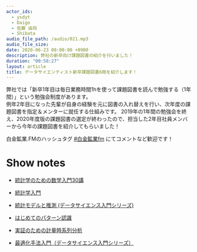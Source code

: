 ```yaml
---
actor_ids:
  - ysdyt
  - Daigo
  - 佐藤 由将
  - Shibata
audio_file_path: /audio/021.mp3
audio_file_size:
date: 2020-06-23 00:00:00 +0900
description: 弊社の新卒向け課題図書の紹介を行いました！
duration: "00:58:27"
layout: article
title: データサイエンティスト新卒課題図書6冊を紹介します！
---
```

弊社では「新卒1年目は毎日業務時間1hを使って課題図書を読んで勉強する（1年間）」という勉強会制度があります。  
例年2年目になった先輩が自身の経験を元に図書の入れ替えを行い、次年度の課題図書を指定＆メンターに就任する仕組みです。 
2019年の1年間の勉強会を終え、2020年度版の課題図書の選定が終わったので、担当した2年目社員メンバーから今年の課題図書を紹介してもらいました！



白金鉱業.FMのハッシュタグ [#白金鉱業fm](https://twitter.com/search?q=%23%E7%99%BD%E9%87%91%E9%89%B1%E6%A5%ADfm&src=typed_query) にてコメントなど歓迎です！

# Show notes
- [統計学のための数学入門30講](https://www.amazon.co.jp/dp/4254116330/)

- [統計学入門](https://www.amazon.co.jp/dp/4130420658/)

- [統計モデルと推測 (データサイエンス入門シリーズ)]([https://www.amazon.co.jp/%E7%B5%B1%E8%A8%88%E3%83%A2%E3%83%87%E3%83%AB%E3%81%A8%E6%8E%A8%E6%B8%AC-%E3%83%87%E3%83%BC%E3%82%BF%E3%82%B5%E3%82%A4%E3%82%A8%E3%83%B3%E3%82%B9%E5%85%A5%E9%96%80%E3%82%B7%E3%83%AA%E3%83%BC%E3%82%BA-%E6%9D%BE%E4%BA%95%E7%A7%80%E4%BF%8A-ebook/dp/B08543S1LQ/ref=sr_1_1?__mk_ja_JP=%E3%82%AB%E3%82%BF%E3%82%AB%E3%83%8A&crid=L8YEYWPJUA9O&dchild=1&keywords=%E7%B5%B1%E8%A8%88%E3%83%A2%E3%83%87%E3%83%AB%E3%81%A8%E6%8E%A8%E6%B8%AC+%E3%83%87%E3%83%BC%E3%82%BF%E3%82%B5%E3%82%A4%E3%82%A8%E3%83%B3%E3%82%B9%E5%85%A5%E9%96%80%E3%82%B7%E3%83%AA%E3%83%BC%E3%82%BA&qid=1589770181&sprefix=%E7%B5%B1%E8%A8%88%E3%83%A2%E3%83%87%E3%83%AB%E3%81%A8%2Caps%2C807&sr=8-1](https://www.amazon.co.jp/統計モデルと推測-データサイエンス入門シリーズ-松井秀俊-ebook/dp/B08543S1LQ/ref=sr_1_1?__mk_ja_JP=カタカナ&crid=L8YEYWPJUA9O&dchild=1&keywords=統計モデルと推測+データサイエンス入門シリーズ&qid=1589770181&sprefix=統計モデルと%2Caps%2C807&sr=8-1))

- [はじめてのパターン認識]([https://www.amazon.co.jp/%E3%81%AF%E3%81%98%E3%82%81%E3%81%A6%E3%81%AE%E3%83%91%E3%82%BF%E3%83%BC%E3%83%B3%E8%AA%8D%E8%AD%98-%E5%B9%B3%E4%BA%95-%E6%9C%89%E4%B8%89/dp/4627849710/ref=sr_1_1?__mk_ja_JP=%E3%82%AB%E3%82%BF%E3%82%AB%E3%83%8A&crid=2I3WL9BAHPHK6&dchild=1&keywords=%E3%81%AF%E3%81%98%E3%82%81%E3%81%A6%E3%81%AE%E3%83%91%E3%82%BF%E3%83%BC%E3%83%B3%E8%AA%8D%E8%AD%98&qid=1589770206&sprefix=%E3%81%AF%E3%81%98%E3%82%81%E3%81%A6%E3%81%AE%2Caps%2C271&sr=8-1](https://www.amazon.co.jp/はじめてのパターン認識-平井-有三/dp/4627849710/ref=sr_1_1?__mk_ja_JP=カタカナ&crid=2I3WL9BAHPHK6&dchild=1&keywords=はじめてのパターン認識&qid=1589770206&sprefix=はじめての%2Caps%2C271&sr=8-1))

- [実証のための計量時系列分析]([https://www.amazon.co.jp/%E5%AE%9F%E8%A8%BC%E3%81%AE%E3%81%9F%E3%82%81%E3%81%AE%E8%A8%88%E9%87%8F%E6%99%82%E7%B3%BB%E5%88%97%E5%88%86%E6%9E%90-%E3%82%A6%E3%82%A9%E3%83%AB%E3%82%BF%E3%83%BC%E3%83%BB%E3%82%A8%E3%83%B3%E3%83%80%E3%83%BC%E3%82%B9/dp/4641165483/ref=sr_1_1?__mk_ja_JP=%E3%82%AB%E3%82%BF%E3%82%AB%E3%83%8A&crid=2ZZHXX2T1OEJA&dchild=1&keywords=%E5%AE%9F%E8%A8%BC%E3%81%AE%E3%81%9F%E3%82%81%E3%81%AE%E8%A8%88%E9%87%8F%E6%99%82%E7%B3%BB%E5%88%97%E5%88%86%E6%9E%90&qid=1589770236&sprefix=%E5%AE%9F%E8%A8%BC%E3%81%AE%E3%81%9F%E3%82%81%E3%81%AE%2Caps%2C278&sr=8-1](https://www.amazon.co.jp/実証のための計量時系列分析-ウォルター・エンダース/dp/4641165483/ref=sr_1_1?__mk_ja_JP=カタカナ&crid=2ZZHXX2T1OEJA&dchild=1&keywords=実証のための計量時系列分析&qid=1589770236&sprefix=実証のための%2Caps%2C278&sr=8-1))

- [最適化手法入門（データサイエンス入門シリーズ）]([https://www.amazon.co.jp/%E6%9C%80%E9%81%A9%E5%8C%96%E6%89%8B%E6%B3%95%E5%85%A5%E9%96%80-%E3%83%87%E3%83%BC%E3%82%BF%E3%82%B5%E3%82%A4%E3%82%A8%E3%83%B3%E3%82%B9%E5%85%A5%E9%96%80%E3%82%B7%E3%83%AA%E3%83%BC%E3%82%BA-%E5%AF%92%E9%87%8E%E5%96%84%E5%8D%9A-ebook/dp/B07ZD2TFTF/ref=sr_1_1?__mk_ja_JP=%E3%82%AB%E3%82%BF%E3%82%AB%E3%83%8A&dchild=1&keywords=%E6%9C%80%E9%81%A9%E5%8C%96%E6%89%8B%E6%B3%95%E5%85%A5%E9%96%80&qid=1589770264&sr=8-1](https://www.amazon.co.jp/最適化手法入門-データサイエンス入門シリーズ-寒野善博-ebook/dp/B07ZD2TFTF/ref=sr_1_1?__mk_ja_JP=カタカナ&dchild=1&keywords=最適化手法入門&qid=1589770264&sr=8-1))

  